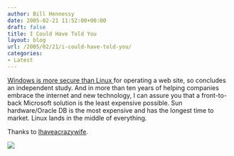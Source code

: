 ```yaml
---
author: Bill Hennessy
date: 2005-02-21 11:52:00+00:00
draft: false
title: I Could Have Told You
layout: blog
url: /2005/02/21/i-could-have-told-you/
categories:
- Latest
---
```


[Windows is more secure than Linux ](https://seattletimes.nwsource.com/html/businesstechnology/2002182315_security17.html)for operating a web site, so concludes an independent study. And in more than ten years of helping companies embrace the internet and new technology, I can assure you that a front-to-back Microsoft solution is the least expensive possible. Sun hardware/Oracle DB is the most expensive and has the longest time to market. Linux lands in the middle of everything.




Thanks to [Ihaveacrazywife](https://ihaveacrazywife.com/index.php/weblog/why_windows_is_better_than_linux/).




![](https://blog.billhennessy.com/aggbug.aspx?PostID=1157)

